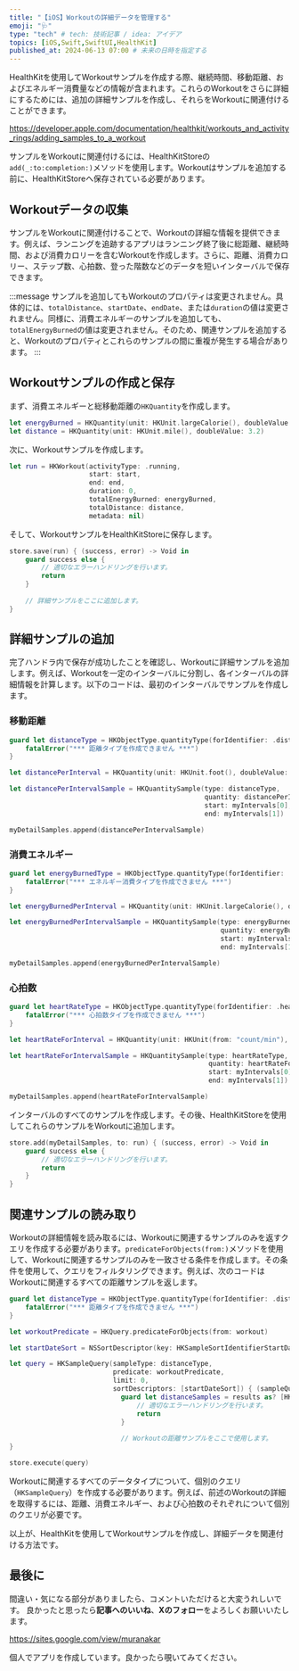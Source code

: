 ```yaml
---
title: "【iOS】Workoutの詳細データを管理する"
emoji: "🩺"
type: "tech" # tech: 技術記事 / idea: アイデア
topics: [iOS,Swift,SwiftUI,HealthKit]
published_at: 2024-06-13 07:00 # 未来の日時を指定する
---
```


HealthKitを使用してWorkoutサンプルを作成する際、継続時間、移動距離、およびエネルギー消費量などの情報が含まれます。これらのWorkoutをさらに詳細にするためには、追加の詳細サンプルを作成し、それらをWorkoutに関連付けることができます。

https://developer.apple.com/documentation/healthkit/workouts_and_activity_rings/adding_samples_to_a_workout

サンプルをWorkoutに関連付けるには、HealthKitStoreの`add(_:to:completion:)`メソッドを使用します。Workoutはサンプルを追加する前に、HealthKitStoreへ保存されている必要があります。

## Workoutデータの収集

サンプルをWorkoutに関連付けることで、Workoutの詳細な情報を提供できます。例えば、ランニングを追跡するアプリはランニング終了後に総距離、継続時間、および消費カロリーを含むWorkoutを作成します。さらに、距離、消費カロリー、ステップ数、心拍数、登った階数などのデータを短いインターバルで保存できます。

:::message
サンプルを追加してもWorkoutのプロパティは変更されません。具体的には、`totalDistance`、`startDate`、`endDate`、または`duration`の値は変更されません。同様に、消費エネルギーのサンプルを追加しても、`totalEnergyBurned`の値は変更されません。そのため、関連サンプルを追加すると、Workoutのプロパティとこれらのサンプルの間に重複が発生する場合があります。
:::

## Workoutサンプルの作成と保存

まず、消費エネルギーと総移動距離の`HKQuantity`を作成します。

```swift
let energyBurned = HKQuantity(unit: HKUnit.largeCalorie(), doubleValue: 425.0)
let distance = HKQuantity(unit: HKUnit.mile(), doubleValue: 3.2)
```

次に、Workoutサンプルを作成します。

```swift
let run = HKWorkout(activityType: .running,
                    start: start,
                    end: end,
                    duration: 0,
                    totalEnergyBurned: energyBurned,
                    totalDistance: distance,
                    metadata: nil)
```

そして、WorkoutサンプルをHealthKitStoreに保存します。

```swift
store.save(run) { (success, error) -> Void in
    guard success else {
        // 適切なエラーハンドリングを行います。
        return
    }
    
    // 詳細サンプルをここに追加します。
}
```

## 詳細サンプルの追加

完了ハンドラ内で保存が成功したことを確認し、Workoutに詳細サンプルを追加します。例えば、Workoutを一定のインターバルに分割し、各インターバルの詳細情報を計算します。以下のコードは、最初のインターバルでサンプルを作成します。

### 移動距離

```swift
guard let distanceType = HKObjectType.quantityType(forIdentifier: .distanceWalkingRunning) else {
    fatalError("*** 距離タイプを作成できません ***")
}

let distancePerInterval = HKQuantity(unit: HKUnit.foot(), doubleValue: 165.0)

let distancePerIntervalSample = HKQuantitySample(type: distanceType,
                                                 quantity: distancePerInterval,
                                                 start: myIntervals[0],
                                                 end: myIntervals[1])

myDetailSamples.append(distancePerIntervalSample)
```

### 消費エネルギー

```swift
guard let energyBurnedType = HKObjectType.quantityType(forIdentifier: .activeEnergyBurned) else {
    fatalError("*** エネルギー消費タイプを作成できません ***")
}

let energyBurnedPerInterval = HKQuantity(unit: HKUnit.largeCalorie(), doubleValue: 15.5)

let energyBurnedPerIntervalSample = HKQuantitySample(type: energyBurnedType,
                                                     quantity: energyBurnedPerInterval,
                                                     start: myIntervals[0],
                                                     end: myIntervals[1])

myDetailSamples.append(energyBurnedPerIntervalSample)
```

### 心拍数

```swift
guard let heartRateType = HKObjectType.quantityType(forIdentifier: .heartRate) else {
    fatalError("*** 心拍数タイプを作成できません ***")
}

let heartRateForInterval = HKQuantity(unit: HKUnit(from: "count/min"), doubleValue: 95.0)

let heartRateForIntervalSample = HKQuantitySample(type: heartRateType,
                                                  quantity: heartRateForInterval,
                                                  start: myIntervals[0],
                                                  end: myIntervals[1])

myDetailSamples.append(heartRateForIntervalSample)
```

インターバルのすべてのサンプルを作成します。その後、HealthKitStoreを使用してこれらのサンプルをWorkoutに追加します。

```swift
store.add(myDetailSamples, to: run) { (success, error) -> Void in
    guard success else {
        // 適切なエラーハンドリングを行います。
        return
    }
}
```

## 関連サンプルの読み取り

Workoutの詳細情報を読み取るには、Workoutに関連するサンプルのみを返すクエリを作成する必要があります。`predicateForObjects(from:)`メソッドを使用して、Workoutに関連するサンプルのみを一致させる条件を作成します。その条件を使用して、クエリをフィルタリングできます。例えば、次のコードはWorkoutに関連するすべての距離サンプルを返します。

```swift
guard let distanceType = HKObjectType.quantityType(forIdentifier: .distanceWalkingRunning) else {
    fatalError("*** 距離タイプを作成できません ***")
}

let workoutPredicate = HKQuery.predicateForObjects(from: workout)

let startDateSort = NSSortDescriptor(key: HKSampleSortIdentifierStartDate, ascending: true)

let query = HKSampleQuery(sampleType: distanceType,
                          predicate: workoutPredicate,
                          limit: 0,
                          sortDescriptors: [startDateSort]) { (sampleQuery, results, error) -> Void in
                            guard let distanceSamples = results as? [HKQuantitySample] else {
                                // 適切なエラーハンドリングを行います。
                                return
                            }
                            
                            // Workoutの距離サンプルをここで使用します。
}

store.execute(query)
```

Workoutに関連するすべてのデータタイプについて、個別のクエリ（`HKSampleQuery`）を作成する必要があります。例えば、前述のWorkoutの詳細を取得するには、距離、消費エネルギー、および心拍数のそれぞれについて個別のクエリが必要です。

以上が、HealthKitを使用してWorkoutサンプルを作成し、詳細データを関連付ける方法です。

## 最後に

間違い・気になる部分がありましたら、コメントいただけると大変うれしいです。
良かったと思ったら**記事へのいいね**、**Xのフォロー**をよろしくお願いいたします。

https://sites.google.com/view/muranakar

個人でアプリを作成しています。良かったら覗いてみてください。